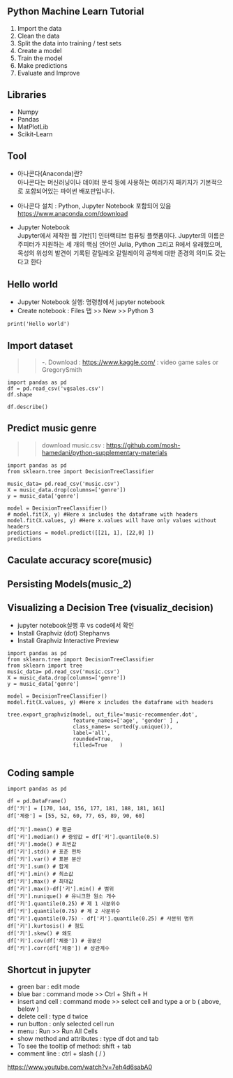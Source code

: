 ## Python Machine Learn Tutorial

1. Import the data
2. Clean the data
3. Split the data into training / test sets
4. Create a model
5. Train the model
6. Make predictions
7. Evaluate and Improve

## Libraries

- Numpy
- Pandas
- MatPlotLib
- Scikit-Learn

## Tool

- 아나콘다(Anaconda)란?  
  아나콘다는 머신러닝이나 데이터 분석 등에 사용하는 여러가지 패키지가 기본적으로 포함되어있는 파이썬 배포판입니다.

- 아나콘다 설치 : Python, Jupyter Notebook 포함되어 있음
  https://www.anaconda.com/download

- Jupyter Notebook  
  Jupyter에서 제작한 웹 기반[1] 인터랙티브 컴퓨팅 플랫폼이다. Jupyter의 이름은 주피터가 지원하는 세 개의 핵심 언어인 Julia, Python 그리고 R에서 유래했으며, 목성의 위성의 발견이 기록된 갈릴레오 갈릴레이의 공책에 대한 존경의 의미도 갖는다고 한다

## Hello world

- Jupyter Notebook 실행: 명령창에서 jupyter notebook
- Create notebook : Files 탭 >> New >> Python 3

```
print('Hello world')
```

## Import dataset

> > -. Download : https://www.kaggle.com/ : video game sales or GregorySmith

```
import pandas as pd
df = pd.read_csv('vgsales.csv')
df.shape

df.describe()

```

## Predict music genre

> > download music.csv : https://github.com/mosh-hamedani/python-supplementary-materials

```
import pandas as pd
from sklearn.tree import DecisionTreeClassifier

music_data= pd.read_csv('music.csv')
X = music_data.drop(columns=['genre'])
y = music_data['genre']

model = DecisionTreeClassifier()
# model.fit(X, y) #Here x includes the dataframe with headers
model.fit(X.values, y) #Here x.values will have only values without headers
predictions = model.predict([[21, 1], [22,0] ])
predictions
```

## Caculate accuracy score(music)

## Persisting Models(music_2)

## Visualizing a Decision Tree (visualiz_decision)

- jupyter notebook실행 후 vs code에서 확인
- Install Graphviz (dot) Stephanvs
- Install Graphviz Interactive Preview

```
import pandas as pd
from sklearn.tree import DecisionTreeClassifier
from sklearn import tree
music_data= pd.read_csv('music.csv')
X = music_data.drop(columns=['genre'])
y = music_data['genre']

model = DecisionTreeClassifier()
model.fit(X.values, y) #Here x includes the dataframe with headers

tree.export_graphviz(model, out_file='music-recommender.dot',
                     feature_names=['age', 'gender' ] ,
                     class_names= sorted(y.unique()),
                     label='all',
                     rounded=True,
                     filled=True    )


```

## Coding sample

```
import pandas as pd

df = pd.DataFrame()
df['키'] = [170, 144, 156, 177, 181, 188, 181, 161]
df['체중'] = [55, 52, 60, 77, 65, 89, 90, 60]

df['키'].mean() # 평균
df['키'].median() # 중앙값 = df['키'].quantile(0.5)
df['키'].mode() # 최빈값
df['키'].std() # 표준 편차
df['키'].var() # 표본 분산
df['키'].sum() # 합계
df['키'].min() # 최소값
df['키'].max() # 최대값
df['키'].max()-df['키'].min() # 범위
df['키'].nunique() # 유니크한 원소 개수
df['키'].quantile(0.25) # 제 1 사분위수
df['키'].quantile(0.75) # 제 2 사분위수
df['키'].quantile(0.75) - df['키'].quantile(0.25) # 사분위 범위
df['키'].kurtosis() # 첨도
df['키'].skew() # 왜도
df['키'].cov(df['체중']) # 공분산
df['키'].corr(df['체중']) # 상관계수
```

## Shortcut in jupyter

- green bar : edit mode
- blue bar : command mode >> Ctrl + Shift + H
- insert and cell : command mode >> select cell and type a or b ( above, below )
- delete cell : type d twice
- run button : only selected cell run
- menu : Run >> Run All Cells
- show method and attributes : type df dot and tab
- To see the tooltip of method: shift + tab
- comment line : ctrl + slash ( / )

https://www.youtube.com/watch?v=7eh4d6sabA0

